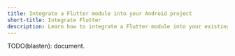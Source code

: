 ```yaml
---
title: Integrate a Flutter module into your Android project
short-title: Integrate Flutter
description: Learn how to integrate a Flutter module into your existing Android project.
---
```


TODO(blasten): document.